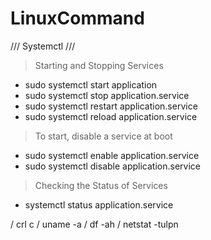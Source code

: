 # LinuxCommand

/// Systemctl ///

> Starting and Stopping Services

- sudo systemctl start application
- sudo systemctl stop application.service
- sudo systemctl restart application.service
- sudo systemctl reload application.service

> To start, disable a service at boot

- sudo systemctl enable application.service
- sudo systemctl disable application.service

> Checking the Status of Services

- systemctl status application.service

/ crl c / uname -a / df -ah / netstat -tulpn
